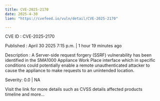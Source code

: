 ```yaml
---
title: CVE-2025-2170
date: 2025-4-30
lien: "https://cvefeed.io/vuln/detail/CVE-2025-2170"

---
```


CVE ID : CVE-2025-2170

Published :  April 30
2025
7:15 p.m. | 1 hour
19 minutes ago

Description : A Server-side request forgery (SSRF) vulnerability has been identified in the SMA1000 Appliance Work Place interface
which in specific conditions could potentially enable a remote unauthenticated attacker to cause the appliance to make requests to an unintended location.

Severity: 0.0 | NA

Visit the link for more details
such as CVSS details
affected products
timeline
and more...
